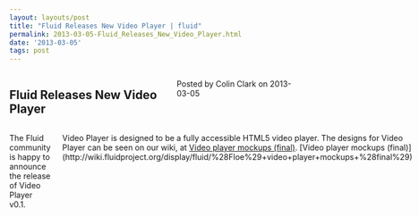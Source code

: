 ```yaml
---
layout: layouts/post
title: "Fluid Releases New Video Player | fluid"
permalink: 2013-03-05-Fluid_Releases_New_Video_Player.html
date: '2013-03-05'
tags: post
---
```

<section class="row">
   <div class="medium-6 columns">
      <h2 class="fluid-web-emphasized-text">Fluid Releases New Video Player</h2>
      <p class="fluid-web-news-post-meta">
         Posted by Colin Clark on 2013-03-05
      </p>
   </div>
   <div class="medium-6 columns">
      <p>The Fluid community is happy to announce the release of Video Player v0.1.</p>
      <p>Video Player is designed to be a fully accessible HTML5 video player.
         The designs for Video Player can be seen on our wiki, at
         <a href="http://wiki.fluidproject.org/display/fluid/%28Floe%29+video+player+mockups+%28final%29">
         Video player mockups (final)</a>. [Video player mockups (final)](http://wiki.fluidproject.org/display/fluid/%28Floe%29+video+player+mockups+%28final%29)
      </p>
      <p>v0.1 is the first public release of Video Player and includes initial support for:</p>
      <ul>
         <li>Captions</li>
         <li>Transcripts</li>
         <li>Integration with UI Options</li>
         <li>Keyboard Accessibility</li>
         <li>Graceful Degradation for IE8</li>
      </ul>
      <p>You can download or checkout a copy from <a href="https://github.com/fluid-project/videoPlayer/tags">
         our github repo</a>.
      </p>
      <p>For a complete list of known issues please see <a href="http://issues.fluidproject.org/browse/VP">
         our issue tracker</a>.
      </p>
      <p>Thanks to our users and everyone in the community for their hard work on this release!</p>
   </div>
</section>
